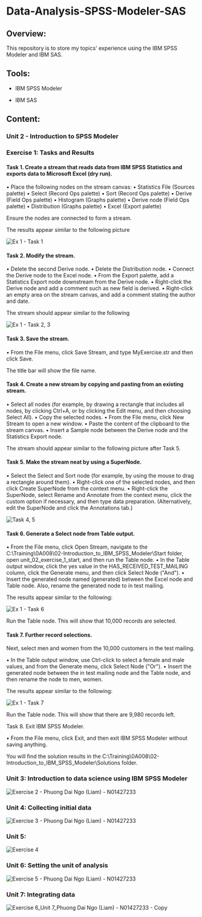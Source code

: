 # Data-Analysis-SPSS-Modeler-SAS

## Overview:

This repository is to store my topics' experience using the IBM SPSS Modeler and IBM SAS.

## Tools:

- IBM SPSS Modeler

- IBM SAS

## Content:

### Unit 2 - Introduction to SPSS Modeler

### Exercise 1: Tasks and Results

#### Task 1. Create a stream that reads data from IBM SPSS Statistics and exports data to Microsoft Excel (dry run).

• Place the following nodes on the stream canvas:
• Statistics File (Sources palette)
• Select (Record Ops palette)
• Sort (Record Ops palette)
• Derive (Field Ops palette)
• Histogram (Graphs palette)
• Derive node (Field Ops palette)
• Distribution (Graphs palette)
• Excel (Export palette)

Ensure the nodes are connected to form a stream.

The results appear similar to the following picture

![Ex 1 - Task 1](https://user-images.githubusercontent.com/70437668/150724889-9d17dcd3-ee19-4c24-8d82-21cf7c2a815e.jpg)

#### Task 2. Modify the stream.

• Delete the second Derive node.
• Delete the Distribution node.
• Connect the Derive node to the Excel node.
• From the Export palette, add a Statistics Export node downstream from the Derive node.
• Right-click the Derive node and add a comment such as new field is derived.
• Right-click an empty area on the stream canvas, and add a comment stating the author and date.

The stream should appear similar to the following

![Ex 1 - Task 2, 3](https://user-images.githubusercontent.com/70437668/150724974-c83fa672-b7c8-4bef-b638-bfc6888a33c3.jpg)

#### Task 3. Save the stream.

• From the File menu, click Save Stream, and type MyExercise.str and then click Save.

The title bar will show the file name.

#### Task 4. Create a new stream by copying and pasting from an existing stream.

• Select all nodes (for example, by drawing a rectangle that includes all nodes, by clicking Ctrl+A, or by clicking the Edit menu, and then choosing Select All).
• Copy the selected nodes.
• From the File menu, click New Stream to open a new window.
• Paste the content of the clipboard to the stream canvas.
• Insert a Sample node between the Derive node and the Statistics Export node.

The stream should appear similar to the following picture after Task 5.

#### Task 5. Make the stream neat by using a SuperNode.

• Select the Select and Sort node (for example, by using the mouse to drag a rectangle around them).
• Right-click one of the selected nodes, and then click Create SuperNode from the context menu.
• Right-click the SuperNode, select Rename and Annotate from the context menu, click the custom option if necessary, and then type data preparation. (Alternatively, edit the SuperNode and click the Annotations tab.)

![Task 4, 5](https://user-images.githubusercontent.com/70437668/150725157-627610a1-3442-4b7f-90b5-8a61be89ce70.jpg)

#### Task 6. Generate a Select node from Table output.

• From the File menu, click Open Stream, navigate to the C:\Training\0A008\02-Introduction_to_IBM_SPSS_Modeler\Start folder, open unit_02_exercise_1_start, and then run the Table node.
• In the Table output window, click the yes value in the HAS_RECEIVED_TEST_MAILING column, click the Generate menu, and then click Select Node ("And").
• Insert the generated node named (generated) between the Excel node and Table node. Also, rename the generated node to in test mailing.

The results appear similar to the following:

![Ex 1 - Task 6](https://user-images.githubusercontent.com/70437668/150725201-ce75e40e-d7ae-43f7-8570-b734e05fa6e4.jpg)

Run the Table node. This will show that 10,000 records are selected.

#### Task 7. Further record selections.

Next, select men and women from the 10,000 customers in the test mailing.

• In the Table output window, use Ctrl-click to select a female and male values, and from the Generate menu, click Select Node ("Or").
• Insert the generated node between the in test mailing node and the Table node, and then rename the node to men, women.

The results appear similar to the following:

![Ex 1 - Task 7](https://user-images.githubusercontent.com/70437668/150725267-34a92557-6bbc-4be7-82d8-16f3b60fc4ef.jpg)

Run the Table node. This will show that there are 9,980 records left.

Task 8. Exit IBM SPSS Modeler.

• From the File menu, click Exit, and then exit IBM SPSS Modeler without saving anything.

You will find the solution results in the C:\Training\0A008\02-Introduction_to_IBM_SPSS_Modeler\Solutions folder.


### Unit 3: Introduction to data science using IBM SPSS Modeler

![Exercise 2 - Phuong Dai Ngo (Liam) - N01427233](https://user-images.githubusercontent.com/70437668/152672046-ba0db92f-7ce6-4856-b393-547d2b5c8ccf.jpg)

### Unit 4: Collecting initial data

![Exercise 3 - Phuong Dai Ngo (Liam) - N01427233](https://user-images.githubusercontent.com/70437668/152672016-100caec7-6746-4a04-a4c9-e4b45f5215df.jpg)

### Unit 5:

![Exercise 4](https://user-images.githubusercontent.com/70437668/152672172-e105b3de-3b30-4644-9eab-4c69f676d7e9.jpg)

### Unit 6: Setting the unit of analysis

![Exercise 5 - Phuong Dai Ngo (Liam) - N01427233](https://user-images.githubusercontent.com/70437668/152669124-da7ebc72-bf70-4f74-8442-56263f73c670.jpg)

### Unit 7: Integrating data

![Exercise 6_Unit 7_Phuong Dai Ngo (Liam) - N01427233 - Copy](https://user-images.githubusercontent.com/70437668/152671969-ed306c5f-11e3-44c3-a550-16b1ed380beb.jpg)

